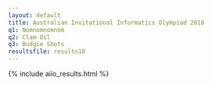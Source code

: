 ```yaml
---
layout: default
title: Australian Invitational Informatics Olympiad 2010
q1: Nomnomnomnom
q2: Clam Oil
q3: Budgie Shots
resultsfile: results10
---
```


{% include aiio_results.html %}
